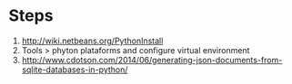  # Steps
1. <http://wiki.netbeans.org/PythonInstall>
2. Tools > phyton plataforms and configure virtual environment
3. <http://www.cdotson.com/2014/06/generating-json-documents-from-sqlite-databases-in-python/>
